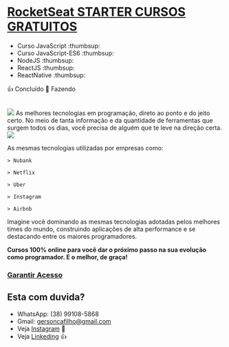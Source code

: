 # [RocketSeat STARTER CURSOS GRATUITOS](https://rocketseat.com.br/starter)

<ul>
  <li>Curso JavaScript :thumbsup:</li>
  <li>Curso JavaScript-ES6 :thumbsup:</li>
  <li>NodeJS :thumbsup:</li>
  <li>ReactJS :thumbsup:</li>
  <li>ReactNative :thumbsup:</li>
</ul>

:thumbsup: Concluído
:feet: Fazendo

<br/>
<a href="https://rocketseat.com.br/"><img src="https://rocketseat.com.br/static/images/update/melhores-tecnologias.svg"></a>
As melhores tecnologias em programação, 
direto ao ponto e do jeito certo.
No meio de tanta informação e da quantidade 
de ferramentas que surgem todos os dias, 
você precisa de alguém que te leve na direção certa.

<a href="https://rocketseat.com.br/">
<img src="https://rocketseat.com.br/static/images/update/trofeu-home.svg">
</a>

As mesmas tecnologias utilizadas por empresas como:

```
> Nubank

> Netflix

> Uber

> Instagram

> Airbnb
```

Imagine você dominando as mesmas tecnologias
adotadas pelos melhores times do mundo,
construindo aplicações de alta performance e se
destacando entre os maiores programadores.

**Cursos 100% online para você dar o próximo
passo na sua evolução como programador.
E o melhor, de graça!**

### [Garantir Acesso](https://rocketseat.com.br/starter)

## Esta com duvida?

- WhatsApp: (38) 99108-5868
- Gmail: gersoncafilho@gmail.com
- Veja [Instagram](https://www.instagram.com/gerson.caf/) :feet:
- Veja [Linkeding](https://www.linkedin.com/in/gerson-crisostomo-62057865/) :thumbsup:
